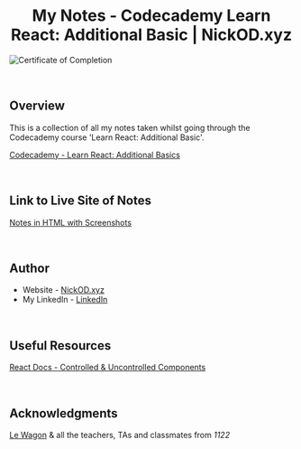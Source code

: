 <h1 align="center">My Notes - Codecademy Learn React: Additional Basic | NickOD.xyz</h1>

![Certificate of Completion]()

<br>

## Overview

This is a collection of all my notes taken whilst going through the Codecademy course 'Learn React: Additional Basic'.

[Codecademy - Learn React: Additional Basics](https://www.codecademy.com/learn/learn-react-additional-basics)

<br>

## Link to Live Site of Notes

[Notes in HTML with Screenshots](https://nick-odonoghue.github.io/codecademy-learn-react-additional-basics/)

<br>

## Author

- Website - [NickOD.xyz](http://www.NickOD.xyz)
- My LinkedIn - [LinkedIn](https://www.linkedin.com/in/nick-odonoghue/)

<br>

## Useful Resources

[React Docs - Controlled & Uncontrolled Components](https://react.dev/learn/sharing-state-between-components#controlled-and-uncontrolled-components)

<br>

## Acknowledgments

[Le Wagon](https://www.lewagon.com/) & all the teachers, TAs and classmates from <em>1122</em>
